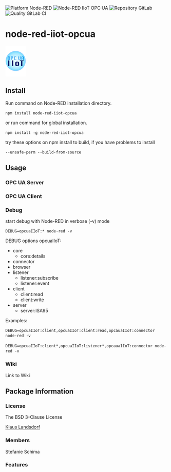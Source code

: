 ![Platform Node-RED](http://b.repl.ca/v1/Platform-Node--RED-red.png)
![Node-RED IIoT OPC UA](http://b.repl.ca/v1/Node--RED-IIoT_OPC_UA-blue.png)
![Repository GitLab](http://b.repl.ca/v1/Repository-GitLab-orange.png)
![Quality GitLab CI](http://b.repl.ca/v1/Quality-GitLab_CI-green.png)

# node-red-iiot-opcua

[![opcuaiiot64](images/opcua-iiot-logo64-glass.png)](https://www.npmjs.com/package/node-red-iiot-opcua)

## Install

Run command on Node-RED installation directory.

	npm install node-red-iiot-opcua

or run command for global installation.

	npm install -g node-red-iiot-opcua

try these options on npm install to build, if you have problems to install

    --unsafe-perm --build-from-source
    
## Usage

### OPC UA Server

### OPC UA Client

### Debug

start debug with Node-RED in verbose (-v) mode

    DEBUG=opcuaIIoT:* node-red -v
      
DEBUG options opcuaIIoT:
 
 * core
    * core:details 
 * connector
 * browser
 * listener
    * listener:subscribe
    * listener:event
 * client
    * client:read
    * client:write
 * server
    * server:ISA95

Examples:

    DEBUG=opcuaIIoT:client,opcuaIIoT:client:read,opcauaIIoT:connector node-red -v
    
    DEBUG=opcuaIIoT:client*,opcuaIIoT:listener*,opcauaIIoT:connector node-red -v

### Wiki

Link to Wiki

## Package Information

### License

The BSD 3-Clause License

[Klaus Landsdorf][1]

### Members

Stefanie Schima

### Features

[1]:http://bianco-royal.de/

